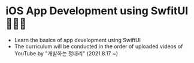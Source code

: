 # iOS App Development using SwfitUI🧑🏻‍💻
- Learn the basics of app development using SwiftUI
- The curriculum will be conducted in the order of uploaded videos of YouTube by  "개발하는 정대리" (2021.8.17 ~)
